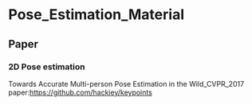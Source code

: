 # Pose_Estimation_Material

## Paper

### 2D  Pose estimation

Towards Accurate Multi-person Pose Estimation in the Wild_CVPR_2017  
paper:https://github.com/hackiey/keypoints



